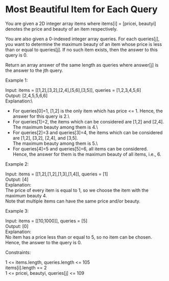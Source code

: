 # Most Beautiful Item for Each Query

You are given a 2D integer array items where items[i] = [pricei, beautyi] denotes the price and beauty of an item respectively.

You are also given a 0-indexed integer array queries. For each queries[j], you want to determine the maximum beauty of an item whose price is less than or equal to queries[j]. If no such item exists, then the answer to this query is 0.

Return an array answer of the same length as queries where answer[j] is the answer to the jth query.

 

Example 1:

Input: items = [[1,2],[3,2],[2,4],[5,6],[3,5]], queries = [1,2,3,4,5,6]\
Output: [2,4,5,5,6,6]\
Explanation:\
- For queries[0]=1, [1,2] is the only item which has price <= 1. Hence, the answer for this query is 2.\
- For queries[1]=2, the items which can be considered are [1,2] and [2,4]. \
  The maximum beauty among them is 4.\
- For queries[2]=3 and queries[3]=4, the items which can be considered are [1,2], [3,2], [2,4], and [3,5].\
  The maximum beauty among them is 5.\
- For queries[4]=5 and queries[5]=6, all items can be considered.\
  Hence, the answer for them is the maximum beauty of all items, i.e., 6.

Example 2:

Input: items = [[1,2],[1,2],[1,3],[1,4]], queries = [1]\
Output: [4]\
Explanation:\
The price of every item is equal to 1, so we choose the item with the maximum beauty 4. \
Note that multiple items can have the same price and/or beauty.

Example 3:

Input: items = [[10,1000]], queries = [5]\
Output: [0]\
Explanation:\
No item has a price less than or equal to 5, so no item can be chosen.\
Hence, the answer to the query is 0.

Constraints:

1 <= items.length, queries.length <= 105\
items[i].length == 2\
1 <= pricei, beautyi, queries[j] <= 109